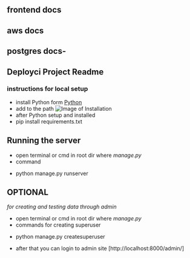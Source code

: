 
## frontend docs
## aws docs
## postgres docs-

## Deployci Project Readme


### instructions for local setup 
* install Python form [Python](https://www.python.org/)
* add to the path ![Image of Installation](https://datatofish.com/wp-content/uploads/2018/10/0001_add_Python_to_Path.png)
* after Python setup and installed 
* pip install requirements.txt



## Running the server 
* open terminal or cmd in root dir where _manage.py_ 
* command 
 - python manage.py runserver 



## OPTIONAL
_for creating and testing data through admin_
* open terminal or cmd in root dir where _manage.py_ 
* commands for creating superuser 
 - python manage.py createsuperuser 
* after that you can login to admin site [http://localhost:8000/admin/]
 

